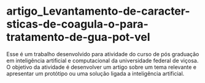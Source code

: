 # artigo_Levantamento-de-caracter-sticas-de-coagula-o-para-tratamento-de-gua-pot-vel

Esse é um trabalho desenvolvido para atividade do curso de pós graduação em inteligência artificial e computacional da universidade federal de viçosa. O objetivo da atividade é desenvolver um artigo sobre um tema relevante e apresentar um protótipo ou uma solução ligada a inteligência artificial.
